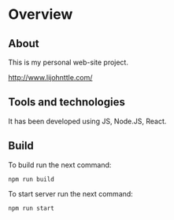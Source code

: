 # Overview

## About

This is my personal web-site project.

http://www.lijohnttle.com/

## Tools and technologies

It has been developed using JS, Node.JS, React.


## Build

To build run the next command:

```
npm run build
```

To start server run the next command:

```
npm run start
```
